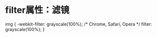 # filter属性：滤镜

img {
  -webkit-filter: grayscale(100%); /* Chrome, Safari,  Opera */
        filter: grayscale(100%);
}

